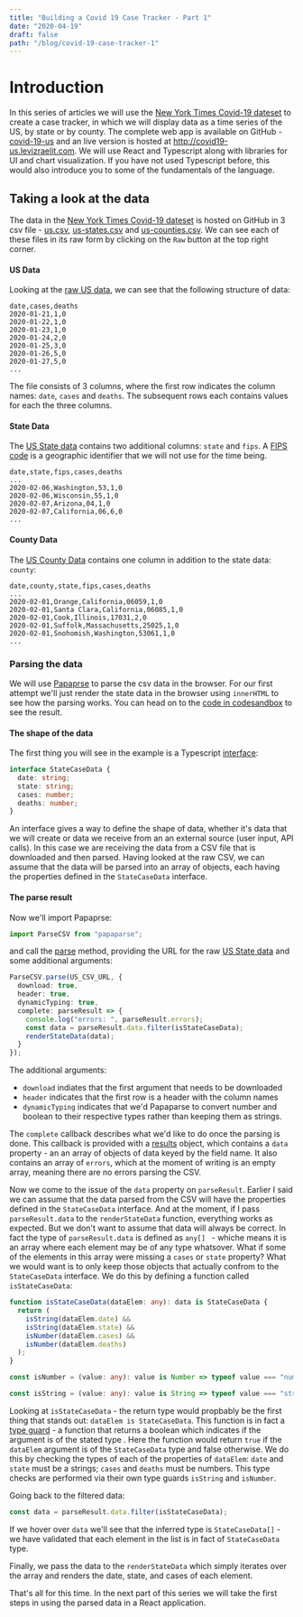 ```yaml
---
title: "Building a Covid 19 Case Tracker - Part 1"
date: "2020-04-19"
draft: false
path: "/blog/covid-19-case-tracker-1"
---
```


# Introduction

In this series of articles we will use the [New York Times Covid-19 dateset](https://github.com/nytimes/covid-19-data) to create a case tracker, in which we will display data as a time series of the US, by state or by county. The complete web app is available on GitHub - [covid-19-us](https://github.com/lizraeli/covid-19-us) and an live version is hosted at http://covid19-us.levizraelit.com. We will use React and Typescript along with libraries for UI and chart visualization. If you have not used Typescript before, this would also introduce you to some of the fundamentals of the language.



## Taking a look at the data

The data in the [New York Times Covid-19 dateset](https://github.com/nytimes/covid-19-data) is hosted on GitHub in 3 csv file - [us.csv](https://github.com/nytimes/covid-19-data/blob/master/us.csv), [us-states.csv](https://github.com/nytimes/covid-19-data/blob/master/us-states.csv)  and [us-counties.csv](https://github.com/nytimes/covid-19-data/blob/master/us-counties.csv). We can see each of these files in its raw form by clicking on the `Raw` button at the top right corner.

#### US Data

 Looking at the [raw US data](https://raw.githubusercontent.com/nytimes/covid-19-data/master/us.csv), we can see that the following structure of data:

```
date,cases,deaths
2020-01-21,1,0
2020-01-22,1,0
2020-01-23,1,0
2020-01-24,2,0
2020-01-25,3,0
2020-01-26,5,0
2020-01-27,5,0
...
```

The file consists of 3 columns, where the first row indicates the column names: `date`, `cases` and `deaths`. The subsequent rows each contains values for each the three columns.

#### State Data

The [US State data](https://raw.githubusercontent.com/nytimes/covid-19-data/master/us-states.csv) contains two additional columns: `state` and `fips`. A [FIPS code](https://www.census.gov/quickfacts/fact/note/US/fips)  is a  geographic identifier that we will not use for the time being. 

```
date,state,fips,cases,deaths
...
2020-02-06,Washington,53,1,0
2020-02-06,Wisconsin,55,1,0
2020-02-07,Arizona,04,1,0
2020-02-07,California,06,6,0
...
```

#### County Data

The [US County Data](https://raw.githubusercontent.com/nytimes/covid-19-data/master/us-counties.csv) contains one column in addition to the state data: `county`:

```
date,county,state,fips,cases,deaths
...
2020-02-01,Orange,California,06059,1,0
2020-02-01,Santa Clara,California,06085,1,0
2020-02-01,Cook,Illinois,17031,2,0
2020-02-01,Suffolk,Massachusetts,25025,1,0
2020-02-01,Snohomish,Washington,53061,1,0
...
```

### Parsing the data

We will use [Papaprse](https://www.papaparse.com/) to parse the csv data in the browser. For our first attempt we'll just render the state data in the browser using `innerHTML` to see how the parsing works. You can head on to the [code in codesandbox](https://codesandbox.io/s/ny-times-data-parse-902t9?file=/src/index.ts) to see the result.  

#### The shape of the data

The first thing you will see in the example is a Typescript [interface](https://www.typescriptlang.org/docs/handbook/interfaces.html):

```typescript
interface StateCaseData {
  date: string;
  state: string;
  cases: number;
  deaths: number;
}
```

An interface gives a way to define the shape of data, whether it's data that we will create or data we receive from an an external source (user input, API calls). In this case we are receiving the data from a CSV file that is downloaded and then parsed. Having looked at the raw CSV, we can assume that the data will be parsed into an array of objects, each having the properties defined in the `StateCaseData` interface. 



#### The parse result

Now we'll import Papaprse:

```typescript
import ParseCSV from "papaparse";
```

and call the [parse](https://www.papaparse.com/docs#remote-files) method, providing the URL for the raw [US State data](https://raw.githubusercontent.com/nytimes/covid-19-data/master/us-states.csv) and some additional arguments:

```typescript
ParseCSV.parse(US_CSV_URL, {
  download: true,
  header: true,
  dynamicTyping: true,
  complete: parseResult => {
    console.log("errors: ", parseResult.errors);
    const data = parseResult.data.filter(isStateCaseData);
    renderStateData(data);
  }
});
```

The additional arguments:

- `download` indiates that the first argument that needs to be downloaded
- `header` indicates that the first row is a header with the column names
- `dynamicTyping` indicates that we'd Papaparse to convert number and boolean to their respective types rather than keeping them as strings.

The `complete` callback describes what we'd like to do once the parsing is done. This callback is provided with a [results](https://www.papaparse.com/docs#results) object, which contains a `data` property - an an array of objects of data keyed by the field name.  It also contains an array of `errors`, which at the moment of writing is an empty array, meaning there are no errors parsing the CSV. 

Now we come to the issue of the `data` property on `parseResult`. Earlier I said we can assume that the data parsed from the CSV will have the properties defined in the `StateCaseData` interface. And at the moment, if I pass `parseResult.data` to the `renderStateData` function, everything works as expected. But we don't want to assume that data will always be correct. In fact the type of `parseResult.data`  is defined as `any[] `   - whiche means it is an array where each element may be of any type whatsover. What if some of the elements in this array were missing a `cases` or `state` property? What we would want is to only keep those objects that actually confrom to the `StateCaseData` interface. We do this by defining a function called `isStateCaseData`:

```typescript
function isStateCaseData(dataElem: any): data is StateCaseData {
  return (
    isString(dataElem.date) &&
    isString(dataElem.state) &&
    isNumber(dataElem.cases) &&
    isNumber(dataElem.deaths)
  );
}

const isNumber = (value: any): value is Number => typeof value === "number";

const isString = (value: any): value is String => typeof value === "string";
```

Looking at `isStateCaseData` - the return type would propbably be the first thing that stands out: `dataElem is StateCaseData`. This function is in fact a [type guard](https://www.typescriptlang.org/docs/handbook/advanced-types.html#user-defined-type-guards) - a function that returns a boolean which indicates if the argument is of the stated type . Here the function would return `true` if the `dataElem` argument is of the `StateCaseData` type and false otherwise. We do this by checking the types of each of the properties of `dataElem`: `date` and `state` must be a strings; `cases` and `deaths` must be numbers. This type checks are performed via their own type guards `isString` and `isNumber`.

Going back to the filtered data:

```typescript
const data = parseResult.data.filter(isStateCaseData);
```

If we hover over `data` we'll see that the inferred type is `StateCaseData[]` - we have validated that each element in the list is in fact of `StateCaseData` type. 

Finally, we pass the data to the `renderStateData` which simply iterates over the array and renders the date, state, and cases of each element.



That's all for this time. In the next part of this series we will take the first steps in using the parsed data in a React application.

